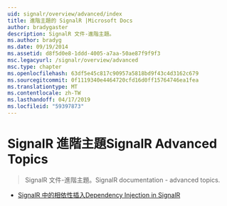 ```yaml
---
uid: signalr/overview/advanced/index
title: 進階主題的 SignalR |Microsoft Docs
author: bradygaster
description: SignalR 文件-進階主題。
ms.author: bradyg
ms.date: 09/19/2014
ms.assetid: d8f5d0e8-1ddd-4005-a7aa-50ae87f9f9f3
msc.legacyurl: /signalr/overview/advanced
msc.type: chapter
ms.openlocfilehash: 63df5e45c817c90957a5818bd9f43c4d3162c679
ms.sourcegitcommit: 0f1119340e4464720cfd16d0ff15764746ea1fea
ms.translationtype: MT
ms.contentlocale: zh-TW
ms.lasthandoff: 04/17/2019
ms.locfileid: "59397873"
---
```

# <a name="signalr-advanced-topics"></a><span data-ttu-id="901cc-103">SignalR 進階主題</span><span class="sxs-lookup"><span data-stu-id="901cc-103">SignalR Advanced Topics</span></span>

> <span data-ttu-id="901cc-104">SignalR 文件-進階主題。</span><span class="sxs-lookup"><span data-stu-id="901cc-104">SignalR documentation - advanced topics.</span></span>


- [<span data-ttu-id="901cc-105">SignalR 中的相依性插入</span><span class="sxs-lookup"><span data-stu-id="901cc-105">Dependency Injection in SignalR</span></span>](dependency-injection.md)
